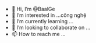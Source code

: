 - 👋 Hi, I’m @BaalGe
- 👀 I’m interested in ...công nghệ
- 🌱 I’m currently learning ...
- 💞️ I’m looking to collaborate on ...
- 📫 How to reach me ...

<!---
BaalGe/BaalGe is a ✨ special ✨ repository because its `README.md` (this file) appears on your GitHub profile.
You can click the Preview link to take a look at your changes.
--->
